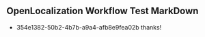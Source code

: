 ## OpenLocalization Workflow Test MarkDown
* 354e1382-50b2-4b7b-a9a4-afb8e9fea02b 
thanks!<!--HONumber=Feb16_HO4-->
